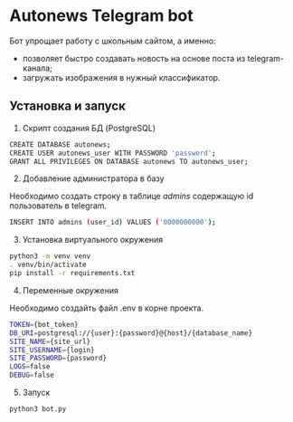 # Autonews Telegram bot

Бот упрощает работу с школьным сайтом, а именно:
- позволяет быстро создавать новость на основе поста из telegram-канала;
- загружать изображения в нужный классификатор.

## Установка и запуск

1. Скрипт создания БД (PostgreSQL)
```bash
CREATE DATABASE autonews;
CREATE USER autonews_user WITH PASSWORD 'password';
GRANT ALL PRIVILEGES ON DATABASE autonews TO autonews_user;
```

2. Добавление администратора в базу

Необходимо создать строку в таблице *admins* содержащую id пользователь в telegram.
```bash
INSERT INTO admins (user_id) VALUES ('0000000000');
```

3. Установка виртуального окружения
```bash
python3 -m venv venv
. venv/bin/activate
pip install -r requirements.txt
```

4. Переменные окружения

Необходимо создайть файл .env в корне проекта.
```bash
TOKEN={bot_token}
DB_URI=postgresql://{user}:{password}@{host}/{database_name}
SITE_NAME={site_url}
SITE_USERNAME={login}
SITE_PASSWORD={password}
LOGS=false
DEBUG=false
```

5. Запуск
```bash
python3 bot.py
```
